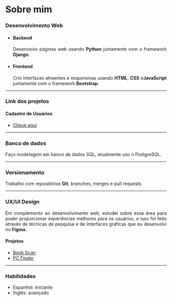 <head>
  <h1>Sobre mim</h1>
</head>

<section>
  <div>
    <h3>Desenvolvimento Web</h3>
    <ul>
      <li>
        <h4>Backend</h4>
        <p align="justify">
          Desenvolvo páginas web usando <b>Python</b> juntamente com o framework <b>Django</b>.
        </p>
      </li>
      <li>
        <h4>Frontend</h4>
        <p align="justify">
          Crio interfaces atraentes e responsivas usando <b>HTML</b>, <b>CSS</b> e<b>JavaScript</b> juntamente com o framework <b>Bootstrap</b>.
        </p>
      </li>
    </ul>
  </div><hr>

  <div>
    <h3>Link dos projetos</h3>
    <h4>Cadastro de Usuários</h4>
    <ul>
      <li>
        <a href="https://cadastros-6p6u.onrender.com/">Clique aqui</a>
      </li>
    </ul>
  </div><hr>

  <div>
    <h3>Banco de dados</h3>
    <p align="justify">
      Faço modelagem em banco de dados SQL, atualmente uso o PostgreSQL.
    </p>
  </div><hr>
  
  <div>
    <h3>Versionamento</h3>
    <p align="justify">
      Trabalho com repositórios <b>Git</b>, branches, merges e pull requests.
    </p>
  </div><hr>

  <div>
    <h3>UX/UI Design</h3>
    <p align="justify">
      Em complemento ao desenvolvimento web, estudei sobre essa área para poder proporcionar experiências melhores para os usuários, e isso
      foi feito através de técnicas de pesquisa e de interfaces gráficas que eu desenvolvi no <b>Figma</b>.
    </p>
    <h4>Projetos</h4>
    <ul>
      <li>
        <a href="https://www.behance.net/gallery/181720133/Book-Scan">Book Scan</a>
      </li>
      <li>
        <a href="https://www.behance.net/gallery/159380077/PC-Finder">PC Finder</a>
      </li>
    </ul>
  </div><hr>

  <div>
    <h3>Habilidades</h3>
    <ul>
      <li>
        Espanhol: iniciante
      </li>
      <li>
        Inglês: avançado
      </li>
    </ul>
  </div>
</section>
